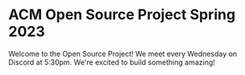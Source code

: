 # ACM Open Source Project Spring 2023

Welcome to the Open Source Project! We meet every Wednesday on Discord at 5:30pm. We're excited to build something amazing!

